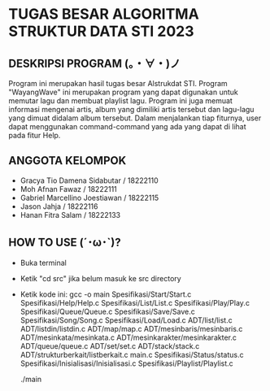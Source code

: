 # TUGAS BESAR ALGORITMA STRUKTUR DATA STI 2023
## DESKRIPSI PROGRAM (。・∀・)ノ
Program ini merupakan hasil tugas besar Alstrukdat STI. Program "WayangWave" ini merupakan program yang dapat digunakan untuk memutar lagu dan membuat playlist lagu. Program ini juga memuat informasi mengenai artis, album yang dimiliki artis tersebut dan lagu-lagu yang dimuat didalam album tersebut. Dalam menjalankan tiap fiturnya, user dapat menggunakan command-command yang ada yang dapat di lihat pada fitur Help. 

## ANGGOTA KELOMPOK 
- Gracya Tio Damena Sidabutar / 18222110
- Moh Afnan Fawaz / 18222111
- Gabriel Marcellino Joestiawan / 18222115
- Jason Jahja / 18222116
- Hanan Fitra Salam / 18222133

## HOW TO USE (´･ω･`)?
- Buka terminal
- Ketik "cd src" jika belum masuk ke src directory
- Ketik kode ini:
    gcc -o main Spesifikasi/Start/Start.c Spesifikasi/Help/Help.c Spesifikasi/List/List.c Spesifikasi/Play/Play.c Spesifikasi/Queue/Queue.c Spesifikasi/Save/Save.c Spesifikasi/Song/Song.c Spesifikasi/Load/Load.c ADT/list/list.c ADT/listdin/listdin.c ADT/map/map.c ADT/mesinbaris/mesinbaris.c ADT/mesinkata/mesinkata.c ADT/mesinkarakter/mesinkarakter.c ADT/queue/queue.c ADT/set/set.c ADT/stack/stack.c ADT/strukturberkait/listberkait.c main.c Spesifikasi/Status/status.c Spesifikasi/Inisialisasi/Inisialisasi.c Spesifikasi/Playlist/Playlist.c

    ./main